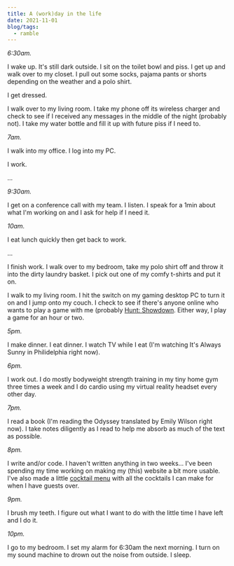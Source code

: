 ```yaml
---
title: A (work)day in the life
date: 2021-11-01
blog/tags:
  - ramble
---
```


_6:30am._

I wake up. It's still dark outside. I sit on the toilet bowl and piss. I get up
and walk over to my closet. I pull out some socks, pajama pants or shorts
depending on the weather and a polo shirt.

I get dressed.

I walk over to my living room. I take my phone off its wireless charger and
check to see if I received any messages in the middle of the night (probably
not). I take my water bottle and fill it up with future piss if I need to.

_7am._

I walk into my office. I log into my PC.

I work.

...

_9:30am._

I get on a conference call with my team. I listen. I speak for a 1min about what
I'm working on and I ask for help if I need it.

_10am._

I eat lunch quickly then get back to work.

...

I finish work. I walk over to my bedroom, take my polo shirt off and throw it
into the dirty laundry basket. I pick out one of my comfy t-shirts and put it
on.

I walk to my living room. I hit the switch on my gaming desktop PC to turn it on
and I jump onto my couch. I check to see if there's anyone online who wants to
play a game with me (probably [Hunt: Showdown](../../../../blog/2020-09-04/).
Either way, I play a game for an hour or two.

_5pm._

I make dinner. I eat dinner. I watch TV while I eat (I'm watching It's Always
Sunny in Philidelphia right now).

_6pm._

I work out. I do mostly bodyweight strength training in my tiny home gym three
times a week and I do cardio using my virtual reality headset every other day.

_7pm._

I read a book (I'm reading the Odyssey translated by Emily Wilson right now). I
take notes diligently as I read to help me absorb as much of the text as
possible.

_8pm._

I write and/or code. I haven't written anything in two weeks... I've been
spending my time working on making my (this) website a bit more usable. I've
also made a little [cocktail menu](/cocktails/) with all the cocktails I can
make for when I have guests over.

_9pm._

I brush my teeth. I figure out what I want to do with the little time I have
left and I do it.

_10pm._

I go to my bedroom. I set my alarm for 6:30am the next morning. I turn on my
sound machine to drown out the noise from outside. I sleep.
